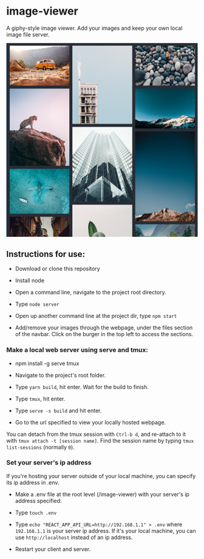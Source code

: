 # image-viewer

A giphy-style image viewer. Add your images and keep your own local image file server.

![An example of the site](./public/image-viewer.png)

## Instructions for use:

* Download or clone this repository

* Install node

* Open a command line, navigate to the project root directory. 

* Type `node server`

* Open up another command line at the project dir, type `npm start`

* Add/remove your images through the webpage, under the files section of the navbar. Click on the burger in the top left to access the sections.

### Make a local web server using serve and tmux:

* npm install -g serve tmux

* Navigate to the project's root folder.

* Type `yarn build`, hit enter. Wait for the build to finish.

* Type `tmux`, hit enter.

* Type `serve -s build` and hit enter.

* Go to the url specified to view your locally hosted webpage.

You can detach from the tmux session with `Ctrl-b d`, and re-attach to it with `tmux attach -t [session name]`. Find the session name by typing `tmux list-sessions` (normally `0`).

### Set your server's ip address

If you're hosting your server outside of your local machine, you can specify its ip address in .env.

* Make a .env file at the root level (/image-viewer) with your server's ip address specified: 

* Type `touch .env`

* Type `echo "REACT_APP_API_URL=http://192.168.1.1" > .env` where `192.168.1.1` is your server ip address. If it's your local machine, you can use `http://localhost` instead of an ip address.

* Restart your client and server.
